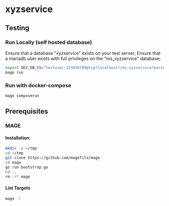 # xyzservice


## Testing

### Run Locally (self hosted database)

Ensure that a database "xyzservice" exists on your test server;
Ensure that a mariadb user exists with full privileges on the "ms_xyzservice" database;

```sh
export DEV_DB_CS="testuser:123456789@tcp(localhost)/ms_xyzservice?parseTime=true"
mage run
```
### Run with docker-compose

```sh
mage composerun
```

## Prerequisites

### MAGE
#### Installation:

```sh
mkdir -p ~/tmp
cd ~/tmp
git clone https://github.com/magefile/mage
cd mage
go run bootstrap.go
cd ..
rm -rf mage
```

#### List Targets

```sh
mage -l
```